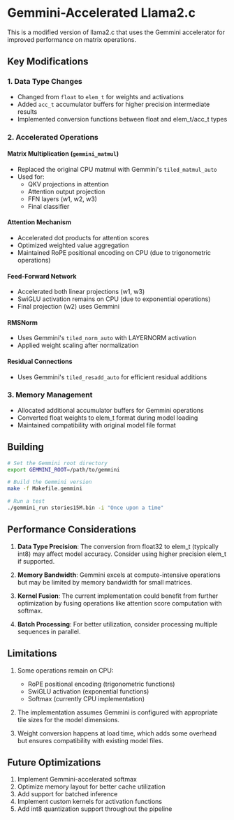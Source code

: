 # Gemmini-Accelerated Llama2.c

This is a modified version of llama2.c that uses the Gemmini accelerator for improved performance on matrix operations.

## Key Modifications

### 1. Data Type Changes
- Changed from `float` to `elem_t` for weights and activations
- Added `acc_t` accumulator buffers for higher precision intermediate results
- Implemented conversion functions between float and elem_t/acc_t types

### 2. Accelerated Operations

#### Matrix Multiplication (`gemmini_matmul`)
- Replaced the original CPU matmul with Gemmini's `tiled_matmul_auto`
- Used for:
  - QKV projections in attention
  - Attention output projection
  - FFN layers (w1, w2, w3)
  - Final classifier

#### Attention Mechanism
- Accelerated dot products for attention scores
- Optimized weighted value aggregation
- Maintained RoPE positional encoding on CPU (due to trigonometric operations)

#### Feed-Forward Network
- Accelerated both linear projections (w1, w3)
- SwiGLU activation remains on CPU (due to exponential operations)
- Final projection (w2) uses Gemmini

#### RMSNorm
- Uses Gemmini's `tiled_norm_auto` with LAYERNORM activation
- Applied weight scaling after normalization

#### Residual Connections
- Uses Gemmini's `tiled_resadd_auto` for efficient residual additions

### 3. Memory Management
- Allocated additional accumulator buffers for Gemmini operations
- Converted float weights to elem_t format during model loading
- Maintained compatibility with original model file format

## Building

```bash
# Set the Gemmini root directory
export GEMMINI_ROOT=/path/to/gemmini

# Build the Gemmini version
make -f Makefile.gemmini

# Run a test
./gemmini_run stories15M.bin -i "Once upon a time"
```

## Performance Considerations

1. **Data Type Precision**: The conversion from float32 to elem_t (typically int8) may affect model accuracy. Consider using higher precision elem_t if supported.

2. **Memory Bandwidth**: Gemmini excels at compute-intensive operations but may be limited by memory bandwidth for small matrices.

3. **Kernel Fusion**: The current implementation could benefit from further optimization by fusing operations like attention score computation with softmax.

4. **Batch Processing**: For better utilization, consider processing multiple sequences in parallel.

## Limitations

1. Some operations remain on CPU:
   - RoPE positional encoding (trigonometric functions)
   - SwiGLU activation (exponential functions)
   - Softmax (currently CPU implementation)

2. The implementation assumes Gemmini is configured with appropriate tile sizes for the model dimensions.

3. Weight conversion happens at load time, which adds some overhead but ensures compatibility with existing model files.

## Future Optimizations

1. Implement Gemmini-accelerated softmax
2. Optimize memory layout for better cache utilization
3. Add support for batched inference
4. Implement custom kernels for activation functions
5. Add int8 quantization support throughout the pipeline